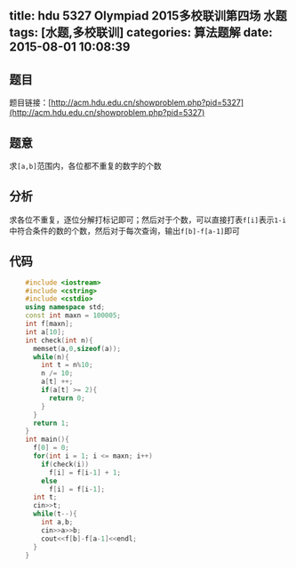 title: hdu 5327 Olympiad 2015多校联训第四场 水题
tags: [水题,多校联训]
categories: 算法题解
date: 2015-08-01 10:08:39
---

## 题目

题目链接：[http://acm.hdu.edu.cn/showproblem.php?pid=5327](http://acm.hdu.edu.cn/showproblem.php?pid=5327)

## 题意

求`[a,b]`范围内，各位都不重复的数字的个数

## 分析

求各位不重复，逐位分解打标记即可；然后对于个数，可以直接打表`f[i]`表示`1-i`中符合条件的数的个数，然后对于每次查询，输出`f[b]-f[a-1]`即可

## 代码
```cpp
    #include <iostream>
    #include <cstring>
    #include <cstdio>
    using namespace std;
    const int maxn = 100005;
    int f[maxn];
    int a[10];
    int check(int n){
      memset(a,0,sizeof(a));
      while(n){
        int t = n%10;
        n /= 10;
        a[t] ++;
        if(a[t] >= 2){
          return 0;
        }
      }
      return 1;
    }
    int main(){
      f[0] = 0;
      for(int i = 1; i <= maxn; i++)
        if(check(i))
          f[i] = f[i-1] + 1;
        else
          f[i] = f[i-1];
      int t;
      cin>>t;
      while(t--){
        int a,b;
        cin>>a>>b;
        cout<<f[b]-f[a-1]<<endl;
      }
    }
```